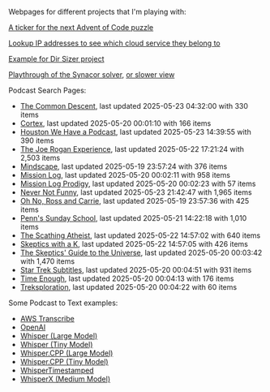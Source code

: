 Webpages for different projects that I'm playing with:

[A ticker for the next Advent of Code puzzle](https://seligman.github.io/aoc_ticker.html)

[Lookup IP addresses to see which cloud service they belong to](https://seligman.github.io/cloud-ips/index.html)

[Example for Dir Sizer project](https://seligman.github.io/dir_sizer/cost_example.html)

[Playthrough of the Synacor solver](https://seligman.github.io/synacor/run_script_speed.html), [or slower view](https://seligman.github.io/synacor/run_script.html)

Podcast Search Pages:
<!-- Podcasts Start -->
* [The Common Descent](https://seligman.github.io/podcasts/common_descent/common_descent.html), last updated 2025-05-23 04:32:00 with 330 items
* [Cortex](https://seligman.github.io/podcasts/cortex_pod/cortex_pod.html), last updated 2025-05-20 00:01:10 with 166 items
* [Houston We Have a Podcast](https://seligman.github.io/podcasts/houston_we_have_a_podcast/houston_we_have_a_podcast.html), last updated 2025-05-23 14:39:55 with 390 items
* [The Joe Rogan Experience](https://seligman.github.io/podcasts/jre/jre.html), last updated 2025-05-22 17:21:24 with 2,503 items
* [Mindscape](https://seligman.github.io/podcasts/mindscape/mindscape.html), last updated 2025-05-19 23:57:24 with 376 items
* [Mission Log](https://seligman.github.io/podcasts/mission_log/mission_log.html), last updated 2025-05-20 00:02:11 with 958 items
* [Mission Log Prodigy](https://seligman.github.io/podcasts/ml_prodigy/ml_prodigy.html), last updated 2025-05-20 00:02:23 with 57 items
* [Never Not Funny](https://seligman.github.io/podcasts/nevernotfunny/nevernotfunny.html), last updated 2025-05-23 21:42:47 with 1,965 items
* [Oh No, Ross and Carrie](https://seligman.github.io/podcasts/oh_no/oh_no.html), last updated 2025-05-19 23:57:36 with 425 items
* [Penn's Sunday School](https://seligman.github.io/podcasts/penn_sunday_school/penn_sunday_school.html), last updated 2025-05-21 14:22:18 with 1,010 items
* [The Scathing Atheist](https://seligman.github.io/podcasts/scathing/scathing.html), last updated 2025-05-22 14:57:02 with 640 items
* [Skeptics with a K](https://seligman.github.io/podcasts/swak/swak.html), last updated 2025-05-22 14:57:05 with 426 items
* [The Skeptics' Guide to the Universe](https://seligman.github.io/podcasts/sgu/sgu.html), last updated 2025-05-20 00:03:42 with 1,470 items
* [Star Trek Subtitles](https://seligman.github.io/star_trek_subtitles/star_trek_subtitles.html), last updated 2025-05-20 00:04:51 with 931 items
* [Time Enough](https://seligman.github.io/podcasts/time_enough/time_enough.html), last updated 2025-05-20 00:04:13 with 176 items
* [Treksploration](https://seligman.github.io/podcasts/treksploration/treksploration.html), last updated 2025-05-20 00:04:22 with 60 items
<!-- Podcasts End -->

Some Podcast to Text examples:
* [AWS Transcribe](https://seligman.github.io/podcast_to_text/Example-Results-AWS-Transcribe.html)
* [OpenAI](https://seligman.github.io/podcast_to_text/Example-Results-OpenAI.html)
* [Whisper (Large Model)](https://seligman.github.io/podcast_to_text/Example-Results-Whisper-Large.html)
* [Whisper (Tiny Model)](https://seligman.github.io/podcast_to_text/Example-Results-Whisper-Tiny.html)
* [Whisper.CPP (Large Model)](https://seligman.github.io/podcast_to_text/Example-Results-Whisper_CPP-Large.html)
* [Whisper.CPP (Tiny Model)](https://seligman.github.io/podcast_to_text/Example-Results-Whisper_CPP-Tiny.html)
* [WhisperTimestamped](https://seligman.github.io/podcast_to_text/Example-Results-WhisperTimestamped-Medium.html)
* [WhisperX (Medium Model)](https://seligman.github.io/podcast_to_text/Example-Results-WhisperX-Medium.html)
